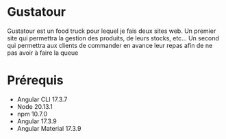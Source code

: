# Gustatour
Gustatour est un food truck pour lequel je fais deux sites web.
Un premier site qui permettra la gestion des produits, de leurs stocks, etc...
Un second qui permettra aux clients de commander en avance leur repas afin de ne pas avoir à faire la queue

# Prérequis
- Angular CLI 17.3.7
- Node 20.13.1
- npm 10.7.0
- Angular 17.3.9
- Angular Material 17.3.9
